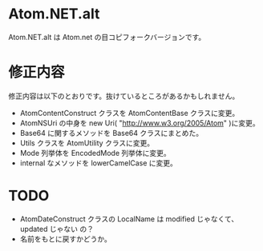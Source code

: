 Atom.NET.alt
===============================================================================
Atom.NET.alt は Atom.net の目コピフォークバージョンです。


修正内容
===============================================================================
修正内容は以下のとおりです。抜けているところがあるかもしれません。

* AtomContentConstruct クラスを AtomContentBase クラスに変更。
* AtomNSUri の中身を new Uri( "http://www.w3.org/2005/Atom" )に変更。
* Base64 に関するメソッドを Base64 クラスにまとめた。
* Utils クラスを AtomUtility クラスに変更。
* Mode 列挙体を EncodedMode 列挙体に変更。
* internal なメソッドを lowerCamelCase に変更。

TODO
===============================================================================
* AtomDateConstruct クラスの LocalName は modified じゃなくて、updated じゃない
  の？
* 名前をもとに戻すかどうか。
